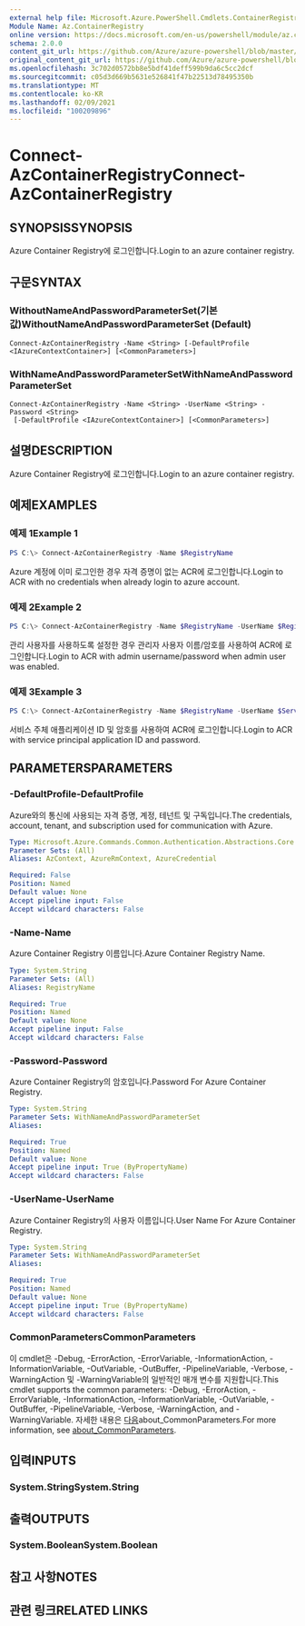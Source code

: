 ```yaml
---
external help file: Microsoft.Azure.PowerShell.Cmdlets.ContainerRegistry.dll-Help.xml
Module Name: Az.ContainerRegistry
online version: https://docs.microsoft.com/en-us/powershell/module/az.containerregistry/connect-azcontainerregistry
schema: 2.0.0
content_git_url: https://github.com/Azure/azure-powershell/blob/master/src/ContainerRegistry/ContainerRegistry/help/Connect-AzContainerRegistry.md
original_content_git_url: https://github.com/Azure/azure-powershell/blob/master/src/ContainerRegistry/ContainerRegistry/help/Connect-AzContainerRegistry.md
ms.openlocfilehash: 3c702d0572bb8e5bdf41deff599b9da6c5cc2dcf
ms.sourcegitcommit: c05d3d669b5631e526841f47b22513d78495350b
ms.translationtype: MT
ms.contentlocale: ko-KR
ms.lasthandoff: 02/09/2021
ms.locfileid: "100209896"
---
```

# <span data-ttu-id="4ae06-101">Connect-AzContainerRegistry</span><span class="sxs-lookup"><span data-stu-id="4ae06-101">Connect-AzContainerRegistry</span></span>

## <span data-ttu-id="4ae06-102">SYNOPSIS</span><span class="sxs-lookup"><span data-stu-id="4ae06-102">SYNOPSIS</span></span>
<span data-ttu-id="4ae06-103">Azure Container Registry에 로그인합니다.</span><span class="sxs-lookup"><span data-stu-id="4ae06-103">Login to an azure container registry.</span></span>

## <span data-ttu-id="4ae06-104">구문</span><span class="sxs-lookup"><span data-stu-id="4ae06-104">SYNTAX</span></span>

### <span data-ttu-id="4ae06-105">WithoutNameAndPasswordParameterSet(기본값)</span><span class="sxs-lookup"><span data-stu-id="4ae06-105">WithoutNameAndPasswordParameterSet (Default)</span></span>
```
Connect-AzContainerRegistry -Name <String> [-DefaultProfile <IAzureContextContainer>] [<CommonParameters>]
```

### <span data-ttu-id="4ae06-106">WithNameAndPasswordParameterSet</span><span class="sxs-lookup"><span data-stu-id="4ae06-106">WithNameAndPasswordParameterSet</span></span>
```
Connect-AzContainerRegistry -Name <String> -UserName <String> -Password <String>
 [-DefaultProfile <IAzureContextContainer>] [<CommonParameters>]
```

## <span data-ttu-id="4ae06-107">설명</span><span class="sxs-lookup"><span data-stu-id="4ae06-107">DESCRIPTION</span></span>
<span data-ttu-id="4ae06-108">Azure Container Registry에 로그인합니다.</span><span class="sxs-lookup"><span data-stu-id="4ae06-108">Login to an azure container registry.</span></span>

## <span data-ttu-id="4ae06-109">예제</span><span class="sxs-lookup"><span data-stu-id="4ae06-109">EXAMPLES</span></span>

### <span data-ttu-id="4ae06-110">예제 1</span><span class="sxs-lookup"><span data-stu-id="4ae06-110">Example 1</span></span>
```powershell
PS C:\> Connect-AzContainerRegistry -Name $RegistryName
```

<span data-ttu-id="4ae06-111">Azure 계정에 이미 로그인한 경우 자격 증명이 없는 ACR에 로그인합니다.</span><span class="sxs-lookup"><span data-stu-id="4ae06-111">Login to ACR with no credentials when already login to azure account.</span></span>

### <span data-ttu-id="4ae06-112">예제 2</span><span class="sxs-lookup"><span data-stu-id="4ae06-112">Example 2</span></span>
```powershell
PS C:\> Connect-AzContainerRegistry -Name $RegistryName -UserName $RegistryName -Password $AdminPassWord
```

<span data-ttu-id="4ae06-113">관리 사용자를 사용하도록 설정한 경우 관리자 사용자 이름/암호를 사용하여 ACR에 로그인합니다.</span><span class="sxs-lookup"><span data-stu-id="4ae06-113">Login to ACR with admin username/password when admin user was enabled.</span></span>

### <span data-ttu-id="4ae06-114">예제 3</span><span class="sxs-lookup"><span data-stu-id="4ae06-114">Example 3</span></span>
```powershell
PS C:\> Connect-AzContainerRegistry -Name $RegistryName -UserName $ServicePrincipal -Password $ServicePrincipalPassword
```

<span data-ttu-id="4ae06-115">서비스 주체 애플리케이션 ID 및 암호를 사용하여 ACR에 로그인합니다.</span><span class="sxs-lookup"><span data-stu-id="4ae06-115">Login to ACR with service principal application ID and password.</span></span>

## <span data-ttu-id="4ae06-116">PARAMETERS</span><span class="sxs-lookup"><span data-stu-id="4ae06-116">PARAMETERS</span></span>

### <span data-ttu-id="4ae06-117">-DefaultProfile</span><span class="sxs-lookup"><span data-stu-id="4ae06-117">-DefaultProfile</span></span>
<span data-ttu-id="4ae06-118">Azure와의 통신에 사용되는 자격 증명, 계정, 테넌트 및 구독입니다.</span><span class="sxs-lookup"><span data-stu-id="4ae06-118">The credentials, account, tenant, and subscription used for communication with Azure.</span></span>

```yaml
Type: Microsoft.Azure.Commands.Common.Authentication.Abstractions.Core.IAzureContextContainer
Parameter Sets: (All)
Aliases: AzContext, AzureRmContext, AzureCredential

Required: False
Position: Named
Default value: None
Accept pipeline input: False
Accept wildcard characters: False
```

### <span data-ttu-id="4ae06-119">-Name</span><span class="sxs-lookup"><span data-stu-id="4ae06-119">-Name</span></span>
<span data-ttu-id="4ae06-120">Azure Container Registry 이름입니다.</span><span class="sxs-lookup"><span data-stu-id="4ae06-120">Azure Container Registry Name.</span></span>

```yaml
Type: System.String
Parameter Sets: (All)
Aliases: RegistryName

Required: True
Position: Named
Default value: None
Accept pipeline input: False
Accept wildcard characters: False
```

### <span data-ttu-id="4ae06-121">-Password</span><span class="sxs-lookup"><span data-stu-id="4ae06-121">-Password</span></span>
<span data-ttu-id="4ae06-122">Azure Container Registry의 암호입니다.</span><span class="sxs-lookup"><span data-stu-id="4ae06-122">Password For Azure Container Registry.</span></span>

```yaml
Type: System.String
Parameter Sets: WithNameAndPasswordParameterSet
Aliases:

Required: True
Position: Named
Default value: None
Accept pipeline input: True (ByPropertyName)
Accept wildcard characters: False
```

### <span data-ttu-id="4ae06-123">-UserName</span><span class="sxs-lookup"><span data-stu-id="4ae06-123">-UserName</span></span>
<span data-ttu-id="4ae06-124">Azure Container Registry의 사용자 이름입니다.</span><span class="sxs-lookup"><span data-stu-id="4ae06-124">User Name For Azure Container Registry.</span></span>

```yaml
Type: System.String
Parameter Sets: WithNameAndPasswordParameterSet
Aliases:

Required: True
Position: Named
Default value: None
Accept pipeline input: True (ByPropertyName)
Accept wildcard characters: False
```

### <span data-ttu-id="4ae06-125">CommonParameters</span><span class="sxs-lookup"><span data-stu-id="4ae06-125">CommonParameters</span></span>
<span data-ttu-id="4ae06-126">이 cmdlet은 -Debug, -ErrorAction, -ErrorVariable, -InformationAction, -InformationVariable, -OutVariable, -OutBuffer, -PipelineVariable, -Verbose, -WarningAction 및 -WarningVariable의 일반적인 매개 변수를 지원합니다.</span><span class="sxs-lookup"><span data-stu-id="4ae06-126">This cmdlet supports the common parameters: -Debug, -ErrorAction, -ErrorVariable, -InformationAction, -InformationVariable, -OutVariable, -OutBuffer, -PipelineVariable, -Verbose, -WarningAction, and -WarningVariable.</span></span> <span data-ttu-id="4ae06-127">자세한 내용은 [다음](http://go.microsoft.com/fwlink/?LinkID=113216)about_CommonParameters.</span><span class="sxs-lookup"><span data-stu-id="4ae06-127">For more information, see [about_CommonParameters](http://go.microsoft.com/fwlink/?LinkID=113216).</span></span>

## <span data-ttu-id="4ae06-128">입력</span><span class="sxs-lookup"><span data-stu-id="4ae06-128">INPUTS</span></span>

### <span data-ttu-id="4ae06-129">System.String</span><span class="sxs-lookup"><span data-stu-id="4ae06-129">System.String</span></span>

## <span data-ttu-id="4ae06-130">출력</span><span class="sxs-lookup"><span data-stu-id="4ae06-130">OUTPUTS</span></span>

### <span data-ttu-id="4ae06-131">System.Boolean</span><span class="sxs-lookup"><span data-stu-id="4ae06-131">System.Boolean</span></span>

## <span data-ttu-id="4ae06-132">참고 사항</span><span class="sxs-lookup"><span data-stu-id="4ae06-132">NOTES</span></span>

## <span data-ttu-id="4ae06-133">관련 링크</span><span class="sxs-lookup"><span data-stu-id="4ae06-133">RELATED LINKS</span></span>
